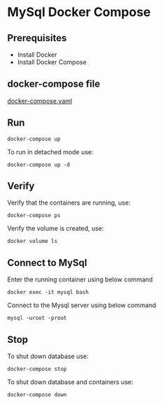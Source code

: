 # MySql Docker Compose

## Prerequisites

- Install Docker
- Install Docker Compose

## docker-compose file

[docker-compose.yaml](../mysql/docker-compose.yaml)

## Run

```shell
docker-compose up
```

To run in detached mode use:

```shell
docker-compose up -d
```

## Verify

Verify that the containers are running, use:

```shell
docker-compose ps
```

Verify the volume is created, use:

```shell
docker volume ls
```

## Connect to MySql

Enter the running container using below command

```docker
docker exec -it mysql bash
```

Connect to the Mysql server using below command

```shell
mysql -uroot -proot
```

## Stop

To shut down database use:

```shell
docker-compose stop
```

To shut down database and containers use:

```shell
docker-compose down
```
